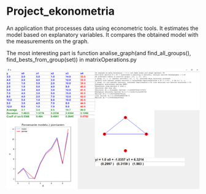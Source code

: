 # Project_ekonometria
An application that processes data using econometric tools. It estimates the model based on explanatory variables. It compares the obtained model with the measurements on the graph. 

The most interesting part is function analise_graph(and find_all_groups(), find_bests_from_group(set)) in matrixOperations.py 

![alt text](https://github.com/kakliniew/Project_ekonometria/blob/master/Screenshot.png?raw=true)
